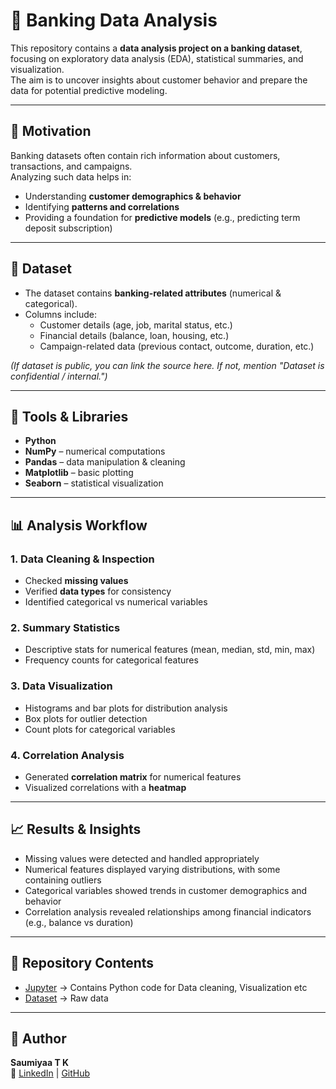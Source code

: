# 🏦 Banking Data Analysis

This repository contains a **data analysis project on a banking dataset**, focusing on exploratory data analysis (EDA), statistical summaries, and visualization.  
The aim is to uncover insights about customer behavior and prepare the data for potential predictive modeling.

---

## 🚀 Motivation
Banking datasets often contain rich information about customers, transactions, and campaigns.  
Analyzing such data helps in:
- Understanding **customer demographics & behavior**
- Identifying **patterns and correlations**
- Providing a foundation for **predictive models** (e.g., predicting term deposit subscription)

---

## 📂 Dataset
- The dataset contains **banking-related attributes** (numerical & categorical).  
- Columns include:
  - Customer details (age, job, marital status, etc.)
  - Financial details (balance, loan, housing, etc.)
  - Campaign-related data (previous contact, outcome, duration, etc.)  

*(If dataset is public, you can link the source here. If not, mention "Dataset is confidential / internal.")*

---

## 🔧 Tools & Libraries
- **Python**  
- **NumPy** – numerical computations  
- **Pandas** – data manipulation & cleaning  
- **Matplotlib** – basic plotting  
- **Seaborn** – statistical visualization  

---

## 📊 Analysis Workflow
### 1. Data Cleaning & Inspection
- Checked **missing values**  
- Verified **data types** for consistency  
- Identified categorical vs numerical variables  

### 2. Summary Statistics
- Descriptive stats for numerical features (mean, median, std, min, max)  
- Frequency counts for categorical features  

### 3. Data Visualization
- Histograms and bar plots for distribution analysis  
- Box plots for outlier detection  
- Count plots for categorical variables  

### 4. Correlation Analysis
- Generated **correlation matrix** for numerical features  
- Visualized correlations with a **heatmap**  

---

## 📈 Results & Insights
- Missing values were detected and handled appropriately  
- Numerical features displayed varying distributions, with some containing outliers  
- Categorical variables showed trends in customer demographics and behavior  
- Correlation analysis revealed relationships among financial indicators (e.g., balance vs duration)  

---

## 📂 Repository Contents

- [Jupyter](Jupyter/) → Contains Python code for Data cleaning, Visualization etc
- [Dataset](Dataset/) → Raw data 

---

## 👤 Author
**Saumiyaa T K**  
🔗 [LinkedIn](https://www.linkedin.com/in/saumiyaa-t-k) | [GitHub](https://github.com/SaumiyaaTK)
